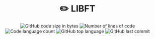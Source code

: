 <h1 align="center">
	✏️ LIBFT
</h1>

<p align="center">
	<img alt="GitHub code size in bytes" src="https://img.shields.io/github/languages/code-size/mario5698/ft_printf?color=lightblue" />
	<img alt="Number of lines of code" src="https://img.shields.io/tokei/lines/github/mario5698/ft_printf?color=critical" />
	<img alt="Code language count" src="https://img.shields.io/github/languages/count/mario5698/ft_printf?color=yellow" />
	<img alt="GitHub top language" src="https://img.shields.io/github/languages/top/mario5698/ft_printf?color=blue" />
	<img alt="GitHub last commit" src="https://img.shields.io/github/last-commit/mario5698/42_Cursus/libft?color=green" />
</p>